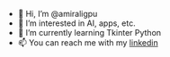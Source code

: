 - 👋 Hi, I’m @amiraligpu
- 👀 I’m interested in AI, apps, etc.
- 🌱 I’m currently learning Tkinter Python
- 📫 You can reach me with my [linkedin](www.linkedin.com/in/amirali-dashti-238649239)

<!---
amiraligpu/amiraligpu is a ✨ special ✨ repository because its `README.md` (this file) appears on your GitHub profile.
You can click the Preview link to take a look at your changes.
--->
